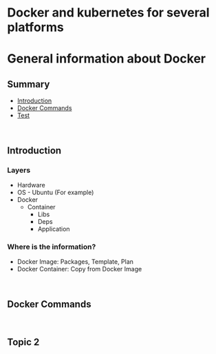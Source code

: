 # Docker and kubernetes for several platforms

# General information about Docker

## Summary
- [Introduction](#section1)
- [Docker Commands](#section2)
- [Test](#section3)

<br>
<div id="section1">

## Introduction

### Layers

* Hardware
* OS - Ubuntu (For example)
* Docker 
    * Container
        * Libs
        * Deps
        * Application

### Where is the information?

* Docker Image: Packages, Template, Plan
* Docker Container: Copy from Docker Image

<br>
<div id="section2">

## Docker Commands


<br>
<div id="section3">

## Topic 2
